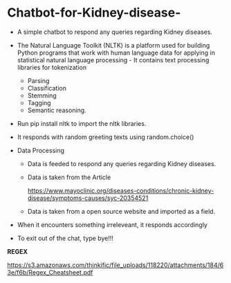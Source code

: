 # Chatbot-for-Kidney-disease-
- A simple chatbot to respond any queries regarding Kidney diseases. 

- The Natural Language Toolkit (NLTK) is a platform used for building Python programs that work with human language data for applying in statistical natural language processing    - It contains text processing libraries for tokenization
  -    Parsing
  -    Classification
  -    Stemming
  -    Tagging 
  -    Semantic reasoning.

- Run pip install nltk to import the nltk libraries.

- It responds with random greeting texts using random.choice()

- Data Processing

    - Data is feeded to respond any queries regarding Kidney diseases.

    - Data is taken from the Article 

        https://www.mayoclinic.org/diseases-conditions/chronic-kidney-disease/symptoms-causes/syc-20354521

    - Data is taken from a open source website and imported as a field. 

- When it encounters something irreleveant, it responds accordingly 

- To exit out of the chat, type bye!!!

<b> REGEX </b>

https://s3.amazonaws.com/thinkific/file_uploads/118220/attachments/184/63e/f6b/Regex_Cheatsheet.pdf
